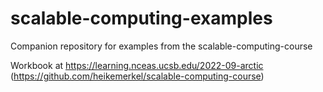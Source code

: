 # scalable-computing-examples
Companion repository for examples from the scalable-computing-course

Workbook at https://learning.nceas.ucsb.edu/2022-09-arctic  (https://github.com/heikemerkel/scalable-computing-course)
